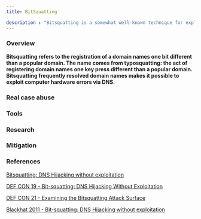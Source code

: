 ```yaml
---
title: BitSquatting

description : "Bitsquatting is a somewhat well-known technique for exploiting computer hardware errors"
---
```


### Overview <a id="chapter-1"></a>

**Bitsquatting refers to the registration of a domain names one bit different than a popular domain. The name comes from typosquatting: the act of registering domain names one key press different than a popular domain. Bitsquatting frequently resolved domain names makes it possible to exploit computer hardware errors via DNS.**


### Real case abuse<a id="chapter-2"></a>

### Tools <a id="chapter-3"></a>

### Research <a id="chapter-4"></a>

### Mitigation <a id="chapter-5"></a>

### References <a id="chapter-6"></a>

[Bitsquatting: DNS Hijacking without exploitation](http://dinaburg.org/bitsquatting.html)

[DEF CON 19 - Bit-squatting: DNS Hijacking Without Exploitation](https://www.youtube.com/watch?v=9WcHsT97suU)

[DEF CON 21 - Examining the Bitsquatting Attack Surface](https://www.youtube.com/watch?v=j2FVFVHVvgg)

[Blackhat 2011 - Bit-squatting: DNS Hijacking without exploitation](https://www.youtube.com/watch?v=_si0FYl_IOA)
